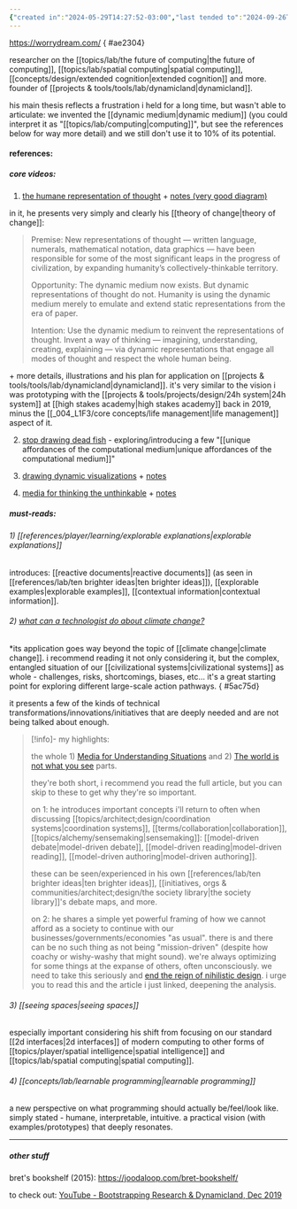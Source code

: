 ```yaml
---
{"created in":"2024-05-29T14:27:52-03:00","last tended to":"2024-09-26T15:53:13-03:00","tags":["interfacedesign","experiencedesign","lab","person","tier1","visuallearning","spatialsoftware","interactiondesign","🌿"],"dg-publish":true,"relevancescore":92,"notestage":["🌿"],"permalink":"/people/references/lab/bret-victor/","dgPassFrontmatter":true,"created":"2024-05-29T14:27:52.255-03:00","updated":"2024-09-26T15:53:14.445-03:00"}
---
```


https://worrydream.com/
{ #ae2304}


researcher on the [[topics/lab/the future of computing\|the future of computing]], [[topics/lab/spatial computing\|spatial computing]], [[concepts/design/extended cognition\|extended cognition]] and more. founder of [[projects & tools/tools/lab/dynamicland\|dynamicland]].

his main thesis reflects a frustration i held for a long time, but wasn't able to articulate: we invented the [[dynamic medium\|dynamic medium]] (you could interpret it as "[[topics/lab/computing\|computing]]", but see the references below for way more detail) and we still don't use it to 10% of its potential.

#### references:

##### core videos:

1) [the humane representation of thought](https://vimeo.com/115154289) + [notes (very good diagram)](https://worrydream.com/TheHumaneRepresentationOfThought/note.html)

in it, he presents very simply and clearly his [[theory of change\|theory of change]]:

> Premise:
> New representations of thought — written language, numerals, mathematical notation, data graphics — have been responsible for some of the most significant leaps in the progress of civilization, by expanding humanity’s collectively-thinkable territory.
>
> Opportunity:
> The dynamic medium now exists. But dynamic representations of thought do not. Humanity is using the dynamic medium merely to emulate and extend static representations from the era of paper.
> 
> Intention:
> Use the dynamic medium to reinvent the representations of thought. Invent a way of thinking — imagining, understanding, creating, explaining — via dynamic representations that engage all modes of thought and respect the whole human being.

\+ more details, illustrations and his plan for application on [[projects & tools/tools/lab/dynamicland\|dynamicland]]. it's very similar to the vision i was prototyping with the [[projects & tools/projects/design/24h system\|24h system]] at [[high stakes academy\|high stakes academy]] back in 2019, minus the [[_004_L1F3/core concepts/life management\|life management]] aspect of it.

 2) [stop drawing dead fish](https://vimeo.com/64895205) - exploring/introducing a few "[[unique affordances of the computational medium\|unique affordances of the computational medium]]"

3) [drawing dynamic visualizations](https://vimeo.com/66085662) + [notes](https://worrydream.com/DrawingDynamicVisualizationsTalkAddendum/)

4) [media for thinking the unthinkable](https://worrydream.com/MediaForThinkingTheUnthinkable/) + [notes](https://worrydream.com/MediaForThinkingTheUnthinkable/note.html)

##### must-reads:

###### 1) [[references/player/learning/explorable explanations\|explorable explanations]]

introduces: [[reactive documents\|reactive documents]] (as seen in [[references/lab/ten brighter ideas\|ten brighter ideas]]), [[explorable examples\|explorable examples]], [[contextual information\|contextual information]].

###### 2) [what can a technologist do about climate change?](https://worrydream.com/ClimateChange/)

\*its application goes way beyond the topic of [[climate change\|climate change]]. i recommend reading it not only considering it, but the complex, entangled situation of our [[civilizational systems\|civilizational systems]] as whole - challenges, risks, shortcomings, biases, etc... it's a great starting point for exploring different large-scale action pathways.
{ #5ac75d}


it presents a few of the kinds of technical transformations/innovations/initiatives that are deeply needed and are not being talked about enough.

> [!info]- my highlights:
> 
> the whole 1) [Media for Understanding Situations](https://worrydream.com/ClimateChange/#media) and 2) [The world is not what you see](https://worrydream.com/ClimateChange/#coda-see) parts.
> 
> they're both short, i recommend you read the full article, but you can skip to these to get why they're so important.
> 
> on 1:
> he introduces important concepts i'll return to often when discussing [[topics/architect;design/coordination systems\|coordination systems]], [[terms/collaboration\|collaboration]], [[topics/alchemy/sensemaking\|sensemaking]]: [[model-driven debate\|model-driven debate]], [[model-driven reading\|model-driven reading]], [[model-driven authoring\|model-driven authoring]].
> 
> these can be seen/experienced in his own [[references/lab/ten brighter ideas\|ten brighter ideas]], [[initiatives, orgs & communities/architect;design/the society library\|the society library]]'s debate maps, and more.
> 
> on 2:
> he shares a simple yet powerful framing of how we cannot afford as a society to continue with our businesses/governments/economies "as usual". there is and there can be no such thing as not being "mission-driven" (despite how coachy or wishy-washy that might sound). we're always optimizing for some things at the expanse of others, often unconsciously. we need to take this seriously and [end the reign of nihilistic design](https://consilienceproject.org/technology-is-not-values-neutral-ending-the-reign-of-nihilistic-design-2/). i urge you to read this and the article i just linked, deepening the analysis.

###### 3) [[seeing spaces\|seeing spaces]]

especially important considering his shift from focusing on our standard [[2d interfaces\|2d interfaces]] of modern computing to other forms of [[topics/player/spatial intelligence\|spatial intelligence]] and [[topics/lab/spatial computing\|spatial computing]].

###### 4) [[concepts/lab/learnable programming\|learnable programming]]

a new perspective on what programming should actually be/feel/look like. simply stated - humane, interpretable, intuitive. a practical vision (with examples/prototypes) that deeply resonates.

---

##### other stuff

bret's bookshelf (2015):
https://joodaloop.com/bret-bookshelf/

to check out:
[YouTube - Bootstrapping Research & Dynamicland, Dec 2019](https://www.youtube.com/watch?v=eJm44LJDU44)